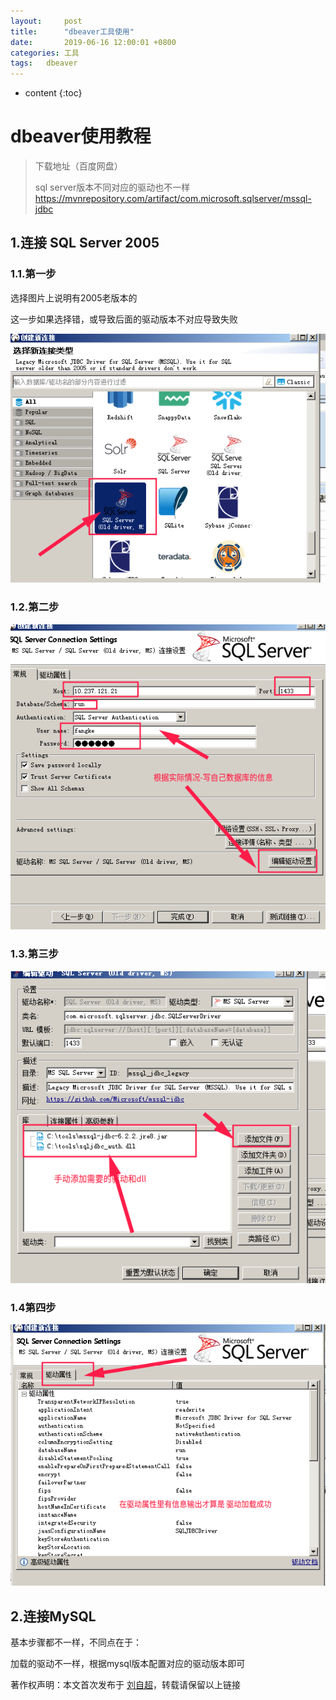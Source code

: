 ```yaml
---
layout:     post
title:      "dbeaver工具使用"
date:       2019-06-16 12:00:01 +0800
categories:	工具
tags:	dbeaver
---
```


* content
{:toc}




# dbeaver使用教程

> 下载地址（百度网盘）
>
> 
>
> sql server版本不同对应的驱动也不一样<https://mvnrepository.com/artifact/com.microsoft.sqlserver/mssql-jdbc>

## 1.连接 SQL Server 2005

### 1.1.第一步

选择图片上说明有2005老版本的

这一步如果选择错，或导致后面的驱动版本不对应导致失败

![](https://github.com/bigdatajava/blogtest/raw/master/styles/images/dbeaver1.jpg)

### 1.2.第二步

![](https://github.com/bigdatajava/blogtest/raw/master/styles/images/dbeaver2.jpg)

### 1.3.第三步

![](https://github.com/bigdatajava/blogtest/raw/master/styles/images/dbeaver3.jpg)

### 1.4第四步

![](https://github.com/bigdatajava/blogtest/raw/master/styles/images/dbeaver4.jpg)



## 2.连接MySQL

基本步骤都不一样，不同点在于：

加载的驱动不一样，根据mysql版本配置对应的驱动版本即可











著作权声明：本文首次发布于 [刘自超](https://liuwc.xyz)，转载请保留以上链接